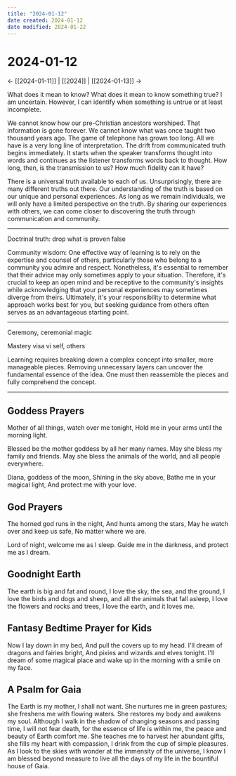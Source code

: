 ```yaml
---
title: "2024-01-12"
date created: 2024-01-12
date modified: 2024-01-22
---
```


# 2024-01-12

← [[2024-01-11]] | [[2024]] | [[2024-01-13]] →

What does it mean to know? What does it mean to know something true? I am uncertain. However, I can identify when something is untrue or at least incomplete.

We cannot know how our pre-Christian ancestors worshiped. That information is gone forever. We cannot know what was once taught two thousand years ago. The game of telephone has grown too long. All we have is a very long line of interpretation. The drift from communicated truth begins immediately. It starts when the speaker transforms thought into words and continues as the listener transforms words back to thought. How long, then, is the transmission to us? How much fidelity can it have?

There is a universal truth available to each of us. Unsurprisingly, there are many different truths out there. Our understanding of the truth is based on our unique and personal experiences. As long as we remain individuals, we will only have a limited perspective on the truth. By sharing our experiences with others, we can come closer to discovering the truth through communication and community.

---

Doctrinal truth: drop what is proven false

Community wisdom: One effective way of learning is to rely on the expertise and counsel of others, particularly those who belong to a community you admire and respect. Nonetheless, it's essential to remember that their advice may only sometimes apply to your situation. Therefore, it's crucial to keep an open mind and be receptive to the community's insights while acknowledging that your personal experiences may sometimes diverge from theirs. Ultimately, it's your responsibility to determine what approach works best for you, but seeking guidance from others often serves as an advantageous starting point.

---

Ceremony, ceremonial magic

Mastery visa vi self, others

Learning requires breaking down a complex concept into smaller, more manageable pieces. Removing unnecessary layers can uncover the fundamental essence of the idea. One must then reassemble the pieces and fully comprehend the concept.

---

## Goddess Prayers

Mother of all things, watch over me tonight,
Hold me in your arms until the morning light.

Blessed be the mother goddess by all her many names.
May she bless my family and friends.
May she bless the animals of the world,
and all people everywhere.

Diana, goddess of the moon,
Shining in the sky above,
Bathe me in your magical light,
And protect me with your love.

## God Prayers

The horned god runs in the night,
And hunts among the stars,
May he watch over and keep us safe,
No matter where we are.

Lord of night, welcome me as I sleep.
Guide me in the darkness,
and protect me as I dream.

## Goodnight Earth

The earth is big and fat and round,
I love the sky, the sea, and the ground,
I love the birds and dogs and sheep,
and all the animals that fall asleep,
I love the flowers and rocks and trees,
I love the earth, and it loves me.

## Fantasy Bedtime Prayer for Kids

Now I lay down in my bed,
And pull the covers up to my head.
I'll dream of dragons and fairies bright,
And pixies and wizards and elves tonight.
I'll dream of some magical place and
wake up in the morning with a smile on my face.

## A Psalm for Gaia

The Earth is my mother, I shall not want.
She nurtures me in green pastures;
she freshens me with flowing waters.
She restores my body and awakens my soul.
Although I walk in the shadow
of changing seasons and passing time,
I will not fear death,
for the essence of life is within me,
the peace and beauty of Earth comfort me.
She teaches me to harvest her abundant gifts,
she fills my heart with compassion,
I drink from the cup of simple pleasures.
As I look to the skies with wonder
at the immensity of the universe,
I know I am blessed beyond measure
to live all the days of my life
in the bountiful house of Gaia.
